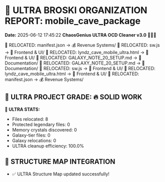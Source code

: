 # 🌌 ULTRA BROSKI ORGANIZATION REPORT: mobile_cave_package
**Date:** 2025-06-12 17:45:22
**ChaosGenius ULTRA OCD Cleaner v3.0** 🧠💜🌌

📁 RELOCATED: manifest.json → 💰 Revenue Systems/
📁 RELOCATED: sw.js → 🎨 Frontend & UI/
📁 RELOCATED: lyndz_cave_mobile_ultra.html → 🎨 Frontend & UI/
📁 RELOCATED: GALAXY_NOTE_20_SETUP.md → 📝 Documentation/
📁 RELOCATED: GALAXY_NOTE_20_SETUP.md → 📝 Documentation/
📁 RELOCATED: sw.js → 🎨 Frontend & UI/
📁 RELOCATED: lyndz_cave_mobile_ultra.html → 🎨 Frontend & UI/
📁 RELOCATED: manifest.json → 💰 Revenue Systems/

## 🌌 ULTRA PROJECT GRADE: 🔥 SOLID WORK
**🧠 ULTRA STATS:**
- Files relocated: 8
- Protected legendary files: 0
- Memory crystals discovered: 0
- Galaxy-tier files: 0
- Galaxy relocations: 0
- ULTRA cleanup efficiency: 100.0%

## 🔄 STRUCTURE MAP INTEGRATION
- ✅ ULTRA Structure Map updated successfully!